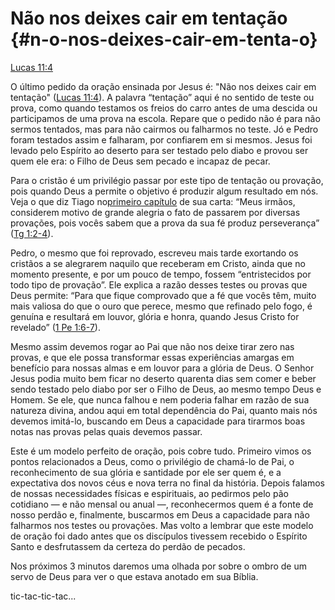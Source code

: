 # **Não nos deixes cair em tentação** {#n-o-nos-deixes-cair-em-tenta-o}

[Lucas 11:4](http://bibliaonline.com.br/acf/lc/11/4)

O último pedido da oração ensinada por Jesus é: &quot;Não nos deixes cair em tentação&quot; ([Lucas 11:4](http://bibliaonline.com.br/acf/lc/11/4)). A palavra “tentação” aqui é no sentido de teste ou prova, como quando testamos os freios do carro antes de uma descida ou participamos de uma prova na escola. Repare que o pedido não é para não sermos tentados, mas para não cairmos ou falharmos no teste. Jó e Pedro foram testados assim e falharam, por confiarem em si mesmos. Jesus foi levado pelo Espírito ao deserto para ser testado pelo diabo e provou ser quem ele era: o Filho de Deus sem pecado e incapaz de pecar.

Para o cristão é um privilégio passar por este tipo de tentação ou provação, pois quando Deus a permite o objetivo é produzir algum resultado em nós. Veja o que diz Tiago no[primeiro capítulo](http://bibliaonline.com.br/acf/tg/1) de sua carta: “Meus irmãos, considerem motivo de grande alegria o fato de passarem por diversas provações, pois vocês sabem que a prova da sua fé produz perseverança” ([Tg 1:2-4](http://bibliaonline.com.br/acf/tg/1/2-4)).

Pedro, o mesmo que foi reprovado, escreveu mais tarde exortando os cristãos a se alegrarem naquilo que receberam em Cristo, ainda que no momento presente, e por um pouco de tempo, fossem “entristecidos por todo tipo de provação”. Ele explica a razão desses testes ou provas que Deus permite: “Para que fique comprovado que a fé que vocês têm, muito mais valiosa do que o ouro que perece, mesmo que refinado pelo fogo, é genuína e resultará em louvor, glória e honra, quando Jesus Cristo for revelado” ([1 Pe 1:6-7](http://bibliaonline.com.br/acf/1pe/1/6-7)).

Mesmo assim devemos rogar ao Pai que não nos deixe tirar zero nas provas, e que ele possa transformar essas experiências amargas em benefício para nossas almas e em louvor para a glória de Deus. O Senhor Jesus podia muito bem ficar no deserto quarenta dias sem comer e beber sendo testado pelo diabo por ser o Filho de Deus, ao mesmo tempo Deus e Homem. Se ele, que nunca falhou e nem poderia falhar em razão de sua natureza divina, andou aqui em total dependência do Pai, quanto mais nós devemos imitá-lo, buscando em Deus a capacidade para tirarmos boas notas nas provas pelas quais devemos passar.

Este é um modelo perfeito de oração, pois cobre tudo. Primeiro vimos os pontos relacionados a Deus, como o privilégio de chamá-lo de Pai, o reconhecimento de sua glória e santidade por ele ser quem é, e a expectativa dos novos céus e nova terra no final da história. Depois falamos de nossas necessidades físicas e espirituais, ao pedirmos pelo pão cotidiano — e não mensal ou anual —, reconhecermos quem é a fonte de nosso perdão e, finalmente, buscarmos em Deus a capacidade para não falharmos nos testes ou provações. Mas volto a lembrar que este modelo de oração foi dado antes que os discípulos tivessem recebido o Espírito Santo e desfrutassem da certeza do perdão de pecados.

Nos próximos 3 minutos daremos uma olhada por sobre o ombro de um servo de Deus para ver o que estava anotado em sua Bíblia.

tic-tac-tic-tac...